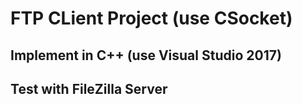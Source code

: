 # FTP CLient Project (use CSocket)
## Implement in C++ (use Visual Studio 2017)
## Test with FileZilla Server
